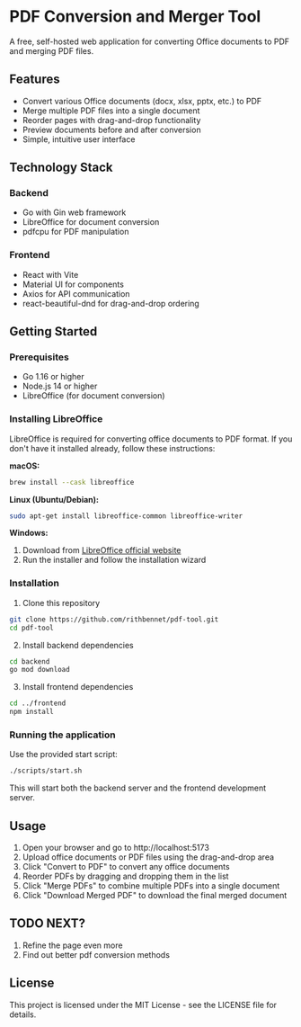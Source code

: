 # PDF Conversion and Merger Tool

A free, self-hosted web application for converting Office documents to PDF and merging PDF files.

## Features

- Convert various Office documents (docx, xlsx, pptx, etc.) to PDF
- Merge multiple PDF files into a single document
- Reorder pages with drag-and-drop functionality
- Preview documents before and after conversion
- Simple, intuitive user interface

## Technology Stack

### Backend

- Go with Gin web framework
- LibreOffice for document conversion
- pdfcpu for PDF manipulation

### Frontend

- React with Vite
- Material UI for components
- Axios for API communication
- react-beautiful-dnd for drag-and-drop ordering

## Getting Started

### Prerequisites

- Go 1.16 or higher
- Node.js 14 or higher
- LibreOffice (for document conversion)

### Installing LibreOffice

LibreOffice is required for converting office documents to PDF format. If you don't have it installed already, follow these instructions:

**macOS:**

```bash
brew install --cask libreoffice
```

**Linux (Ubuntu/Debian):**

```bash
sudo apt-get install libreoffice-common libreoffice-writer
```

**Windows:**

1. Download from [LibreOffice official website](https://www.libreoffice.org/download/download/)
2. Run the installer and follow the installation wizard

### Installation

1. Clone this repository

```bash
git clone https://github.com/rithbennet/pdf-tool.git
cd pdf-tool
```

2. Install backend dependencies

```bash
cd backend
go mod download
```

3. Install frontend dependencies

```bash
cd ../frontend
npm install
```

### Running the application

Use the provided start script:

```bash
./scripts/start.sh
```

This will start both the backend server and the frontend development server.

## Usage

1. Open your browser and go to http://localhost:5173
2. Upload office documents or PDF files using the drag-and-drop area
3. Click "Convert to PDF" to convert any office documents
4. Reorder PDFs by dragging and dropping them in the list
5. Click "Merge PDFs" to combine multiple PDFs into a single document
6. Click "Download Merged PDF" to download the final merged document

## TODO NEXT?

1. Refine the page even more
2. Find out better pdf conversion methods

## License

This project is licensed under the MIT License - see the LICENSE file for details.
